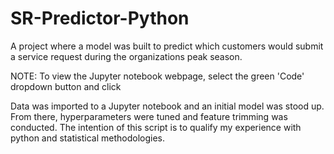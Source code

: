 # SR-Predictor-Python
A project where a model was built to predict which customers would submit a service request during the organizations peak season.

NOTE: To view the Jupyter notebook webpage, select the green 'Code' dropdown button and click 

Data was imported to a Jupyter notebook and an initial model was stood up. From there, hyperparameters were tuned and feature trimming was conducted.
The intention of this script is to qualify my experience with python and statistical methodologies.
